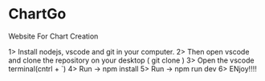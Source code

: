# ChartGo
Website For Chart Creation

1> Install nodejs, vscode and git in your computer.
2> Then open vscode and clone the repository on your desktop ( git clone <link>)
3> Open the vscode terminal(cntrl + `)
4> Run -> npm install
5> Run -> npm run dev
6> ENjoy!!!!